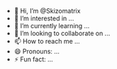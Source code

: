 - 👋 Hi, I’m @Skizomatrix
- 👀 I’m interested in ...
- 🌱 I’m currently learning ...
- 💞️ I’m looking to collaborate on ...
- 📫 How to reach me ...
- 😄 Pronouns: ...
- ⚡ Fun fact: ...

<!---
Skizomatrix/Skizomatrix is a ✨ special ✨ repository because its `README.md` (this file) appears on your GitHub profile.
You can click the Preview link to take a look at your changes.
--->
